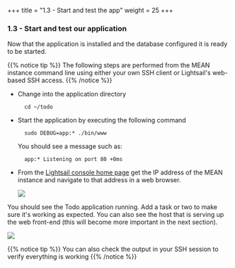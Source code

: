 +++
title = "1.3 - Start and test the app"
weight = 25
+++

### 1.3 - Start and test our application

Now that the application is installed and the database configured it is ready to be started. 

{{% notice tip %}}
The following steps are performed from the MEAN instance command line using either your own SSH client or Lightsail's web-based SSH access. 
{{% /notice %}}

* Change into the application directory

        cd ~/todo

* Start the application by executing the following command
    
        sudo DEBUG=app:* ./bin/www

    You should see a message such as:

        app:* Listening on port 80 +0ms

* From the <a href="https://lightsail.aws.amazon.com/ls/webapp/home/" target="_blank">Lightsail console home page</a> get the IP address of the MEAN instance and navigate to that address in a web browser.

    ![](../../images/mean-ip.jpg?classes=border)

You should see the Todo application running. Add a task or two to make sure it's working as expected.  You can also see the host that is serving up the web front-end (this will become more important in the next section).


![](../../images/2-3-13.jpg?classes=border)

{{% notice tip %}}
You can also check the output in your SSH session to verify everything is working
{{% /notice %}}